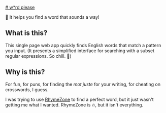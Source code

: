 [# w*rd please](https://word.alec.casa)

💬 It helps you find a word that sounds a way!

## What is this?

This single page web app quickly finds English words that match a pattern you input. (It presents a simplified interface for searching with a subset regular expressions. So chill. 🍧)

## Why is this?

For fun, for puns, for finding the *mot juste* for your writing, for cheating on crosswords, I guess.

I was trying to use [RhymeZone](https://rhymezone.com/) to find a perfect word, but it just wasn't getting me what I wanted. RhymeZone is <span role="img" aria-label="fire">🔥</span>, but it isn't everything.
